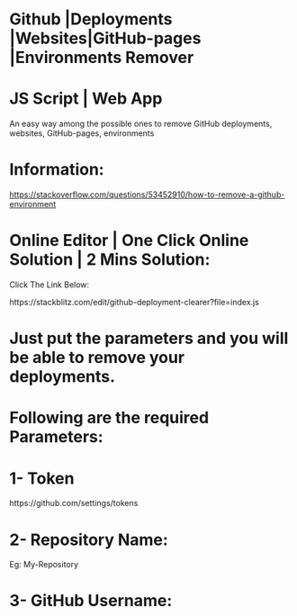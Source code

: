 # Github |Deployments |Websites|GitHub-pages |Environments Remover
# JS Script | Web App
An easy way among the possible ones to remove GitHub deployments, websites, GitHub-pages, environments

# Information:
https://stackoverflow.com/questions/53452910/how-to-remove-a-github-environment

# Online Editor | One Click Online Solution | 2 Mins Solution:
<p>Click The Link Below:</p>
https://stackblitz.com/edit/github-deployment-clearer?file=index.js

# Just put the parameters and you will be able to remove your deployments.

# Following are the required Parameters:

# 1- Token 
<p>https://github.com/settings/tokens</p>

# 2- Repository Name:
Eg: My-Repository

# 3- GitHub Username:


